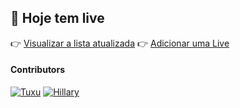 ## 📅 Hoje tem live
👉 [Visualizar a lista atualizada](https://tuxxu.github.io/hoje-tem-live/ "Visualizar lista de Lives")
👉 [Adicionar uma Live](https://bit.ly/HojeTemLive "Adicionar uma Live")


#### Contributors

[![Tuxu](https://avatars2.githubusercontent.com/u/7624385?v=3&s=70)](https://twitter.com/tuxxu "Tuxu") [![Hillary](https://i.imgur.com/79byad8.jpg)](https://twitter.com/_hibanks "Hillary")
